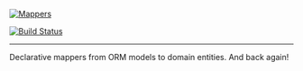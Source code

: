 [![Mappers](https://raw.githubusercontent.com/dry-python/brand/master/logo/mappers.png)](https://github.com/dry-python/mappers)

[![Build Status](https://dev.azure.com/dry-python/mappers/_apis/build/status/dry-python.mappers?branchName=master)](https://dev.azure.com/dry-python/mappers/_build/latest?definitionId=1&branchName=master)

-----

Declarative mappers from ORM models to domain entities. And back again!
